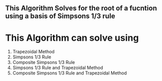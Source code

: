 ## This Algorithm Solves for the root of a fucntion using a basis of Simpsons 1/3 rule

# This Algorithm can solve using
1. Trapezoidal Method
2. Simpsons 1/3 Rule
3. Composite Simpsons 1/3 Rule
4. Simpsons 1/3 Rule and Trapezoidal Method
5. Composite Simpsons 1/3 Rule and Trapezoidal Method

